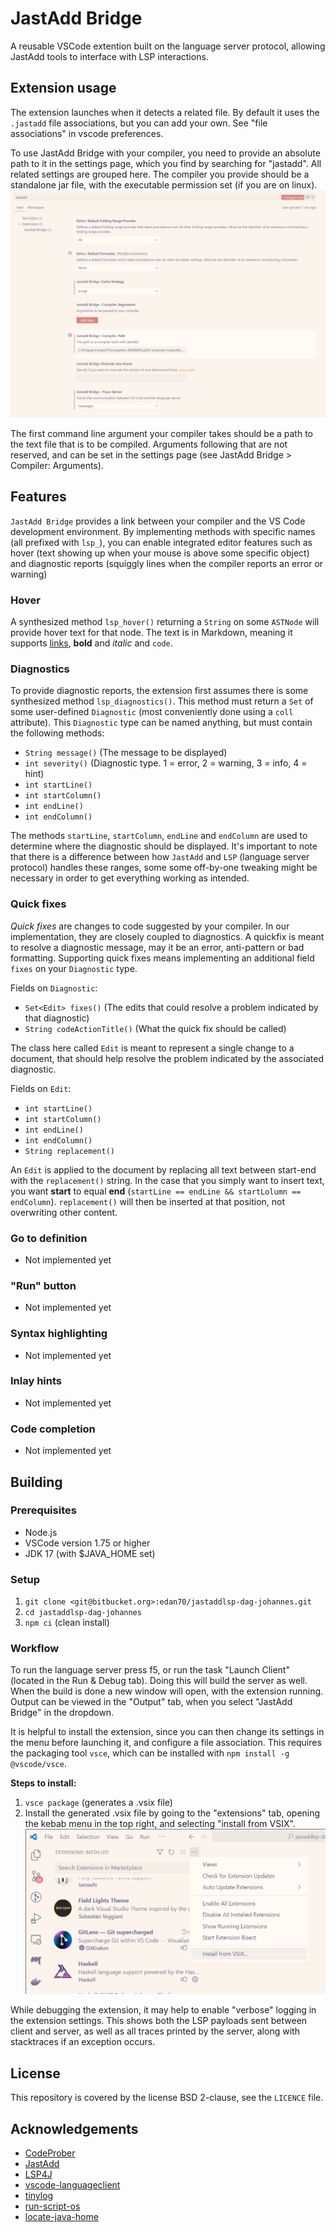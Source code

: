 # JastAdd Bridge

A reusable VSCode extention built on the language server protocol, allowing JastAdd tools to interface with LSP interactions.

## Extension usage

The extension launches when it detects a related file. By default it uses the `.jastadd` file associations, but you can add your own. See "file associations" in vscode preferences.

To use JastAdd Bridge with your compiler, you need to provide an absolute path to it in the settings page, which you find by searching for "jastadd". All related settings are grouped here. The compiler you provide should be a standalone jar file, with the executable permission set (if you are on linux).
![Alt text](docs/settings_page.png)

The first command line argument your compiler takes should be a path to the text file that is to be compiled. Arguments following that are not reserved, and can be set in the settings page (see JastAdd Bridge > Compiler: Arguments).

## Features

`JastAdd Bridge` provides a link between your compiler and the VS Code development environment. By implementing methods with specific names (all prefixed with `lsp_`), you can enable integrated editor features such as hover (text showing up when your mouse is above some specific object) and diagnostic reports (squiggly lines when the compiler reports an error or warning)

### Hover

A synthesized method `lsp_hover()` returning a `String` on some `ASTNode` will provide hover text for that node. The text is in Markdown, meaning it supports [links](https://assets.petco.com/petco/image/upload/f_auto,q_auto/green-tree-frog-care-sheet-hero), **bold** and *italic* and `code`.

### Diagnostics

To provide diagnostic reports, the extension first assumes there is some synthesized method `lsp_diagnostics()`. This method must return a `Set` of some user-defined `Diagnostic` (most conveniently done using a `coll` attribute). This `Diagnostic` type can be named anything, but must contain the following methods:

- `String message()` (The message to be displayed)
- `int severity()` (Diagnostic type. 1 = error, 2 = warning, 3 = info, 4 = hint)
- `int startLine()`
- `int startColumn()`
- `int endLine()`
- `int endColumn()`

The methods `startLine`, `startColumn`, `endLine` and `endColumn` are used to determine where the diagnostic should be displayed. It's important to note that there is a difference between how `JastAdd` and `LSP` (language server protocol) handles these ranges, some some off-by-one tweaking might be necessary in order to get everything working as intended.

### Quick fixes

*Quick fixes* are changes to code suggested by your compiler. In our implementation, they are closely coupled to diagnostics. A quickfix is meant to resolve a diagnostic message, may it be an error, anti-pattern or bad formatting. Supporting quick fixes means implementing an additional field `fixes` on your `Diagnostic` type.

Fields on `Diagnostic`:

- `Set<Edit> fixes()` (The edits that could resolve a problem indicated by that diagnostic)
- `String codeActionTitle()` (What the quick fix should be called)

The class here called `Edit` is meant to represent a single change to a document, that should help resolve the problem indicated by the associated diagnostic.

Fields on `Edit`:

- `int startLine()`
- `int startColumn()`
- `int endLine()`
- `int endColumn()`
- `String replacement()`
  
An `Edit` is applied to the document by replacing all text between start-end with the `replacement()` string. In the case that you simply want to insert text, you want **start** to equal **end** (`startLine == endLine && startLolumn == endColumn`). `replacement()` will then be inserted at that position, not overwriting other content.

### Go to definition

- Not implemented yet

### "Run" button

- Not implemented yet

### Syntax highlighting

- Not implemented yet

### Inlay hints

- Not implemented yet

### Code completion

- Not implemented yet

## Building

### Prerequisites

- Node.js
- VSCode version 1.75 or higher
- JDK 17 (with $JAVA_HOME set)

### Setup

1. `git clone <git@bitbucket.org>:edan70/jastaddlsp-dag-johannes.git`
2. `cd jastaddlsp-dag-johannes`
3. `npm ci` (clean install)

### Workflow

To run the language server press f5, or run the task "Launch Client" (located in the Run & Debug tab). Doing this will build the server as well. When the build is done a new window will open, with the extension running. Output can be viewed in the "Output" tab, when you select "JastAdd Bridge" in the dropdown.

It is helpful to install the extension, since you can then change its settings in the menu before launching it, and configure a file association. This requires the packaging tool `vsce`, which can be installed with `npm install -g @vscode/vsce`.

**Steps to install:**

1. `vsce package` (generates a .vsix file)
2. Install the generated .vsix file by going to the "extensions" tab, opening the kebab menu in the top right, and selecting "install from VSIX". ![Alt text](docs/extension_install.png)

While debugging the extension, it may help to enable "verbose" logging in the extension settings. This shows both the LSP payloads sent between client and server, as well as all traces printed by the server, along with stacktraces if an exception occurs.

## License

This repository is covered by the license BSD 2-clause, see the `LICENCE` file.

## Acknowledgements

- [CodeProber](https://github.com/lu-cs-sde/codeprober/)
- [JastAdd](https://jastadd.cs.lth.se/web/)
- [LSP4J](https://github.com/eclipse-lsp4j/lsp4j)
- [vscode-languageclient](https://www.npmjs.com/package/vscode-languageclient)
- [tinylog](https://tinylog.org/v2/)
- [run-script-os](https://www.npmjs.com/package/run-script-os)
- [locate-java-home](https://www.npmjs.com/package/locate-java-home)
